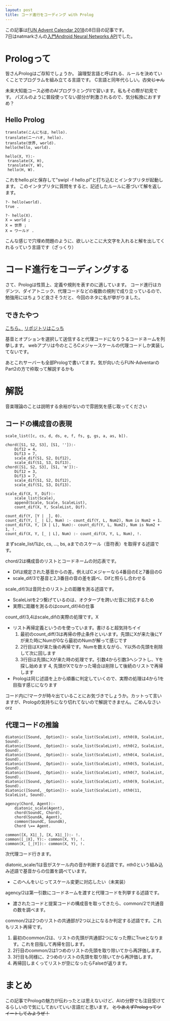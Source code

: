 ```yaml
---
layout: post
title: コード進行をコーディング with Prolog
---
```


この記事は<a href="https://adventar.org/calendars/2876#list-2018-12-07">FUN Advent Calendar 2018</a>の8日目の記事です。  
7日はnatmarkさんの<a href="http://natmark.hateblo.jp/entry/2018/12/07/001011">入門Android Neural Networks API</a>でした。

# Prologって
皆さんPrologはご存知でしょうか。
論理型言語と呼ばれる、ルールを決めていくことでプログラムを組み立てる言語です。
C言語と同年代らしい。~~古文じゃん~~
 
未来大知能コース必修のAIプログラミングⅡで習います。私もその際が初見です。 
パズルのように普段使ってない部分が刺激されるので、気分転換におすすめ？

## Hello Prolog
 ```
translate(こんにちは, hello).
translate(ニーハオ, hello).
translate(世界, world).
hello(hello, world).

hello(X, Y):-
  translate(X, H),
  translate(Y, W),
  hello(H, W).
```
これをhello.plと保存して"swipl -f hello.pl"と打ち込むとインタプリタが起動します。
このインタプリタに質問をすると、記述したルールに基づいて解を返します。
```
?- hello(world).
true .

?- hello(X).
X = world ;
X = 世界 ;
X = ワールド .
```
こんな感じで穴埋め問題のように、欲しいとこに大文字を入れると解を出してくれるっていう言語です（ざっくり）

# コード進行をコーディングする
さて、Prologは性質上、定義や規則を表すのに適しています。
コード進行はカデンツ、ダイアトニック、代理コードなどの複数の規則で成り立っているので、勉強用にはちょうど良さそうだと、今回のネタに名が挙がりました。

## できたやつ
<a href="https://chord-prolog.herokuapp.com/">こちら。</a>
<a href="https://github.com/AkashiAkatsuki/ChordLogic">リポジトリはこっち</a>

基音とオプションを選択して送信すると代理コードになりうるコードネームを列挙します。
webアプリは今のところCメジャースケールの代理コードしか実装してないです。

あとこれサーバーも全部Prologで書いてます。気が向いたらFUN-AdventarのPart2の方で枠取って解説するかも

# 解説
音楽理論のことは説明する余裕がないので雰囲気を感じ取ってください
## コードの構成音の表現
```
scale_list([c, cs, d, ds, e, f, fs, g, gs, a, as, b]).

chord([S1, S2, S3], [S1, '']):-
    Dif12 = 4,
    Dif13 = 7,
    scale_dif(S1, S2, Dif12),
    scale_dif(S1, S3, Dif13).
chord([S1, S2, S3], [S1, 'm']):-
    Dif12 = 3,
    Dif13 = 7,
    scale_dif(S1, S2, Dif12),
    scale_dif(S1, S3, Dif13).

scale_dif(X, Y, Dif):-
    scale_list(Scale),
    append(Scale, Scale, ScaleList),
    count_dif(X, Y, ScaleList, Dif).

count_dif(Y, [Y | _], 0).
count_dif(Y, [_ | L], Num) :- count_dif(Y, L, Num2), Num is Num2 + 1.
count_dif(X, Y, [X | L], Num):- count_dif(Y, L, Num2), Num is Num2 + 1, !.
count_dif(X, Y, [_ | L], Num) :- count_dif(X, Y, L, Num), !.
```

まずscale_list/1はc, cs, ..., bs, aまでのスケール（音符表）を取得する述語です。

chord/2は構成音のリストとコードネームの対応表です。
 - Difは規定された基音からの差。例えばCメジャーなら4番目のEと7番目のG
 - scale_dif/3で基音と2,3番目の音の差を調べ、Difと照らし合わせる

scale_dif/3は音同士のリスト上の距離を測る述語です。
 - ScaleListを2つ繋げているのは、オクターブを跨いだ音に対応するため
 - 実際に距離を測るのはcount_dif/4の仕事
 
count_dif/3,4はscale_difの実際の処理です。X
 - リスト再帰定義というのを使っています。書けると超気持ちイイ
   1. 最初のcount_diff/3は再帰の停止条件といいます。先頭にXが来た後にYが来た時にNumが0なら最初のNumが解って感じです
   2. 2行目はXが来た後の再帰です。Numを数えながら、Y以外の先頭を削除して次に回します
   3. 3行目は先頭にXが来た時の処理です。引数4から引数3へシフトし、Yを探し始めます
   4, 先頭がXでなかった場合は削除して後続のリストで再帰します
 - Prologは同じ述語を上から順番に判定していくので、実際の処理は4から1を目指す感じになります
 
コード内に!マークが時々出ていることにお気づきでしょうか。カットって言いますが、Prologの気持ちになり切れてないので解説できません。ごめんなさいorz

## 代理コードの推論
```
diatonic([Sound, _Option]):- scale_list(ScaleList), nth0(0, ScaleList, Sound).
diatonic([Sound, _Option]):- scale_list(ScaleList), nth0(2, ScaleList, Sound).
diatonic([Sound, _Option]):- scale_list(ScaleList), nth0(4, ScaleList, Sound).
diatonic([Sound, _Option]):- scale_list(ScaleList), nth0(5, ScaleList, Sound).
diatonic([Sound, _Option]):- scale_list(ScaleList), nth0(7, ScaleList, Sound).
diatonic([Sound, _Option]):- scale_list(ScaleList), nth0(9, ScaleList, Sound).
diatonic([Sound, _Option]):- scale_list(ScaleList), nth0(11, ScaleList, Sound).

agency(Chord, Agent):-
    diatonic_scale(Agent),
    chord(SoundC, Chord),
    chord(SoundA, Agent),
    common(SoundC, SoundA),
    Chord \== Agent.

common([X, X1|_], [X, X1|_]):- !.
common([_|X], Y):- common(X, Y), !.
common(X, [_|Y]):- common(X, Y), !.
```
次代理コード行きます。
 
diatonic_scale/1は音がスケール内の音か判断する述語です。nth0という組み込み述語で基音からの位置を調べています。
 - このへんをいじってスケール変更に対応したい（未実装）
 
agency/2は第一引数にコードネームを渡すと代理コードを列挙する述語です。
 - 渡されたコードと提案コードの構成音を取ってきたら、common/2で共通音の数を調べます。
 
common/2は2つのリストの共通部が2つ以上になるか判定する述語です。これもリスト再帰です。
1. 最初のcommon/2は、リストの先頭が共通部2つになった際にTrueとなります。これを目指して再帰を回します。
2. 2行目のcommon/2は1つめのリストの先頭を取り除いてから再評価します。
3. 3行目も同様に、2つめのリストの先頭を取り除いてから再評価します。
4. 再帰回しまくってリストが空になったらFalseが返ります。

# まとめ
この記事でPrologの魅力が伝わったとは思えないけど、AIの分野でも注目受けてるらしいので気にしておいていい言語だと思います。
~~とりあえずPrologってツイートしてみようぜ！~~